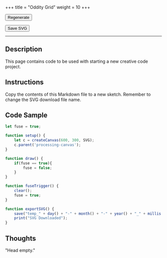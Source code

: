 +++
title = "Oddity Grid"
weight = 10
+++

<!-- Load the Library -->
<script type = "text/javascript" src = "../../scripts/libs/p5js/p5.min.js"></script>
<script type = "text/javascript" src = "../../scripts/libs/p5js/p5.svg.js"></script>

<!-- Load the Sketch -->
<script>

/*
 * Title:   Oddity Grid
 * Author:  hamzberg
 * Version: 0.1
 * Date:    19 January 2024
 *
 * Notes:
 *   -
 */

let fuse = true;

function setup() {
    let c = createCanvas(600, 600, SVG);
    c.parent('processing-canvas');
    noFill();
}

function draw() {

    if(fuse == true){

        let scale = 50;

        for (let x_Position = 0; x_Position < width; x_Position += scale) {
            for (let y_Position = 0; y_Position < height; y_Position += scale) {

                switch(random([1, 2, 3, 4])) {
                    case 1:
                        makeTileOne(x_Position, y_Position, 1);
                        break;
                    case 2:
                        makeTileTwo(x_Position, y_Position, 1);
                        break;
                    case 3:
                        makeTileThree(x_Position, y_Position, 1);
                        break;
                    case 4:
                        makeTileFour(x_Position, y_Position, 1);
                        break;
                }
            }
        }

        fuse = false;

    }

}

function makeTileOne(x_Position, y_Position, scale) {

    x_Position /= scale;
    y_Position /= scale;

    // Vertical
    line((10 + x_Position) * scale, (0 + y_Position) * scale,
         (10 + x_Position) * scale, (50 + y_Position) * scale);
    line((20 + x_Position) * scale, (0 + y_Position) * scale,
         (20 + x_Position) * scale, (50 + y_Position) * scale);
    line((30 + x_Position) * scale, (0 + y_Position) * scale,
         (30 + x_Position) * scale, (50 + y_Position) * scale);
    line((40 + x_Position) * scale, (0 + y_Position) * scale,
         (40 + x_Position) * scale, (50 + y_Position) * scale);
    line((50 + x_Position) * scale, (0 + y_Position) * scale,
         (50 + x_Position) * scale, (50 + y_Position) * scale);

    // Horizontal
    line((0 + x_Position) * scale, (10 + y_Position) * scale,
         (50 + x_Position) * scale, (10 + y_Position) * scale);
    line((0 + x_Position) * scale, (20 + y_Position) * scale,
         (50 + x_Position) * scale, (20 + y_Position) * scale);
    line((0 + x_Position) * scale, (30 + y_Position) * scale,
         (50 + x_Position) * scale, (30 + y_Position) * scale);
    line((0 + x_Position) * scale, (40 + y_Position) * scale,
         (50 + x_Position) * scale, (40 + y_Position) * scale);
    line((0 + x_Position) * scale, (50 + y_Position) * scale,
         (50 + x_Position) * scale, (50 + y_Position) * scale);

}

function makeTileTwo(x_Position, y_Position, scale) {

    x_Position /= scale;
    y_Position /= scale;

    for(let x_Position_Local = 5; x_Position_Local <= 50; x_Position_Local += 10){
        for(let y_Position_Local = 5; y_Position_Local <= 50; y_Position_Local += 10){
            circle((x_Position_Local + x_Position) * scale, (y_Position_Local + y_Position) * scale, 10);
        }
    }

}

function makeTileThree(x_Position, y_Position, scale){

    arc((50 + x_Position) * scale, (50 + y_Position) * scale, 100, 100, PI, PI + HALF_PI, OPEN);
    arc((50 + x_Position) * scale, (50 + y_Position) * scale, 80, 80, PI, PI + HALF_PI, OPEN);
    arc((50 + x_Position) * scale, (50 + y_Position) * scale, 60, 60, PI, PI + HALF_PI, OPEN);
    arc((50 + x_Position) * scale, (50 + y_Position) * scale, 40, 40, PI, PI + HALF_PI, OPEN);
    arc((50 + x_Position) * scale, (50 + y_Position) * scale, 20, 20, PI, PI + HALF_PI, OPEN);

}

function makeTileFour(x_Position, y_Position, scale) {

    x_Position /= scale;
    y_Position /= scale;

    // Vertical
    line((5 + x_Position) * scale, (0 + y_Position) * scale,
         (5 + x_Position) * scale, (50 + y_Position) * scale);
    line((10 + x_Position) * scale, (0 + y_Position) * scale,
         (10 + x_Position) * scale, (50 + y_Position) * scale);
    line((15 + x_Position) * scale, (0 + y_Position) * scale,
         (15 + x_Position) * scale, (50 + y_Position) * scale);
    line((20 + x_Position) * scale, (0 + y_Position) * scale,
         (20 + x_Position) * scale, (50 + y_Position) * scale);
    line((25 + x_Position) * scale, (0 + y_Position) * scale,
         (25 + x_Position) * scale, (50 + y_Position) * scale);
    line((30 + x_Position) * scale, (0 + y_Position) * scale,
         (30 + x_Position) * scale, (50 + y_Position) * scale);
    line((35 + x_Position) * scale, (0 + y_Position) * scale,
         (35 + x_Position) * scale, (50 + y_Position) * scale);
    line((40 + x_Position) * scale, (0 + y_Position) * scale,
         (40 + x_Position) * scale, (50 + y_Position) * scale);
    line((45 + x_Position) * scale, (0 + y_Position) * scale,
         (45 + x_Position) * scale, (50 + y_Position) * scale);
    line((50 + x_Position) * scale, (0 + y_Position) * scale,
         (50 + x_Position) * scale, (50 + y_Position) * scale);

    // Horizontal
    line((0 + x_Position) * scale, (5 + y_Position) * scale,
         (50 + x_Position) * scale, (5 + y_Position) * scale);
    line((0 + x_Position) * scale, (10 + y_Position) * scale,
         (50 + x_Position) * scale, (10 + y_Position) * scale);
    line((0 + x_Position) * scale, (15 + y_Position) * scale,
         (50 + x_Position) * scale, (15 + y_Position) * scale);
    line((0 + x_Position) * scale, (20 + y_Position) * scale,
         (50 + x_Position) * scale, (20 + y_Position) * scale);
    line((0 + x_Position) * scale, (25 + y_Position) * scale,
         (50 + x_Position) * scale, (25 + y_Position) * scale);
    line((0 + x_Position) * scale, (30 + y_Position) * scale,
         (50 + x_Position) * scale, (30 + y_Position) * scale);
    line((0 + x_Position) * scale, (35 + y_Position) * scale,
         (50 + x_Position) * scale, (35 + y_Position) * scale);
    line((0 + x_Position) * scale, (40 + y_Position) * scale,
         (50 + x_Position) * scale, (40 + y_Position) * scale);
    line((0 + x_Position) * scale, (45 + y_Position) * scale,
         (50 + x_Position) * scale, (45 + y_Position) * scale);
    line((0 + x_Position) * scale, (50 + y_Position) * scale,
         (50 + x_Position) * scale, (50 + y_Position) * scale);

}

function fuseTrigger() {

    clear();
    fuse = true;

}

function exportSVG() {

    save("oddity-grid_" + day() + "-" + month() + "-" + year() + "_" + millis() + ".svg");
    print("SVG Downloaded");

}

</script>

<!-- Insert the Sketch -->
<div id="processing-canvas"></div>

<button onclick="fuseTrigger()"> Regenerate </button>

<button onclick="exportSVG()"> Save SVG </button>

<hr>

## Description

This page contains code to be used with starting a new creative code project.

## Instructions

Copy the contents of this Markdown file to a new sketch. Remember to change the SVG download file name.

## Code Sample

```JavaScript
let fuse = true;

function setup() {
    let c = createCanvas(600, 300, SVG);
    c.parent('processing-canvas');
}

function draw() {
    if(fuse == true){
        fuse = false;
    }
}

function fuseTrigger() {
    clear();
    fuse = true;
}

function exportSVG() {
    save("temp_" + day() + "-" + month() + "-" + year() + "_" + millis() + ".svg");
    print("SVG Downloaded");
}
```
## Thoughts

"Head empty."
